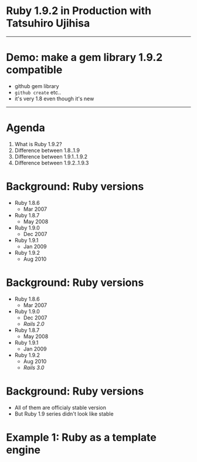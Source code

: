 # Ruby 1.9.2 in Production with Tatsuhiro Ujihisa

----
# Demo: make a gem library 1.9.2 compatible

* github gem library
* `github create` etc..
* it's very 1.8 even though it's new

----

# Agenda

1. What is Ruby 1.9.2?
2. Difference between 1.8..1.9
3. Difference between 1.9.1..1.9.2
4. Difference between 1.9.2..1.9.3

# Background: Ruby versions

* Ruby 1.8.6
    * Mar 2007
* Ruby 1.8.7
    * May 2008
* Ruby 1.9.0
    * Dec 2007
* Ruby 1.9.1
    * Jan 2009
* Ruby 1.9.2
    * Aug 2010

# Background: Ruby versions

* Ruby 1.8.6
    * Mar 2007
* Ruby 1.9.0
    * Dec 2007
    * _Rails 2.0_
* Ruby 1.8.7
    * May 2008
* Ruby 1.9.1
    * Jan 2009
* Ruby 1.9.2
    * Aug 2010
    * _Rails 3.0_

# Background: Ruby versions

* All of them are officialy stable version
* But Ruby 1.9 series didn't look like stable


# Example 1: Ruby as a template engine

